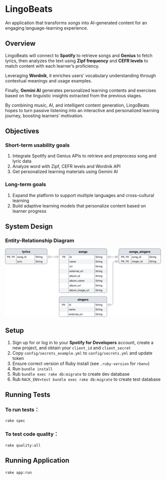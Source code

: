# **LingoBeats**

An application that transforms *songs* into AI-generated content for an engaging language-learning experience.

## **Overview**

LingoBeats will connect to **Spotify** to retrieve songs and **Genius** to fetch lyrics, then analyzes the text using **Zipf frequency** and **CEFR levels** to match content with each learner’s proficiency. 

Leveraging **Wordnik**, it enriches users’ vocabulary understanding through contextual meanings and usage examples. 

Finally, **Gemini AI** generates personalized learning contents and exercises based on the linguistic insights extracted from the previous stages.

By combining music, AI, and intelligent content generation, LingoBeats hopes to turn passive listening into an interactive and personalized learning journey, boosting learners’ motivation.

## **Objectives**

### Short-term usability goals

1. Integrate Spotify and Genius APIs to retrieve and preprocess song and lyric data
2. Analyze word with Zipf, CEFR levels and Wordnik API
3. Get personalized learning materials using Gemini AI

### Long-term goals

1. Expand the platform to support multiple languages and cross-cultural learning
2. Build adaptive learning models that personalize content based on learner progress

## **System Design**

### Entity-Relationship Diagram

<p>
  <img src="app/models/entities/er-diagram.svg" width="600" alt="ERD Preview">
</p>

## **Setup**

1. Sign up for or log in to your **Spotify for Developers** account, create a new project, and obtain your `client_id` and `client_secret`
2. Copy `config/secrets_example.yml` to `config/secrets.yml` and update token
3. Ensure correct version of Ruby install (see `.ruby-version` for `rbenv`)
4. Run `bundle install`
5. Rub `bundle exec rake db:migrate` to create dev database
6. Rub `RACK_ENV=test bundle exec rake db:migrate` to create test database

## **Running Tests**

### To run tests：

<pre><code>rake spec</pre></code>

### To test code quality：

<pre><code>rake quality:all</pre></code>

## **Running Application**

<pre><code>rake app:run</pre></code>